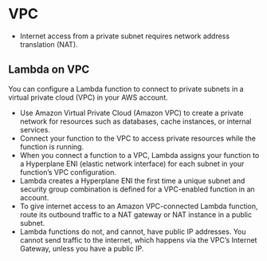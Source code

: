 # VPC

- Internet access from a private subnet requires network address translation (NAT).

## Lambda on VPC

You can configure a Lambda function to connect to private subnets in a virtual private cloud (VPC) in your AWS account.

- Use Amazon Virtual Private Cloud (Amazon VPC) to create a private network for resources such as databases, cache instances, or internal services.
- Connect your function to the VPC to access private resources while the function is running.
- When you connect a function to a VPC, Lambda assigns your function to a Hyperplane ENI (elastic network interface) for each subnet in your function’s VPC configuration.
- Lambda creates a Hyperplane ENI the first time a unique subnet and security group combination is defined for a VPC-enabled function in an account.
- To give internet access to an Amazon VPC-connected Lambda function, route its outbound traffic to a NAT gateway or NAT instance in a public subnet.
- Lambda functions do not, and cannot, have public IP addresses. You cannot send traffic to the internet, which happens via the VPC’s Internet Gateway, unless you have a public IP.